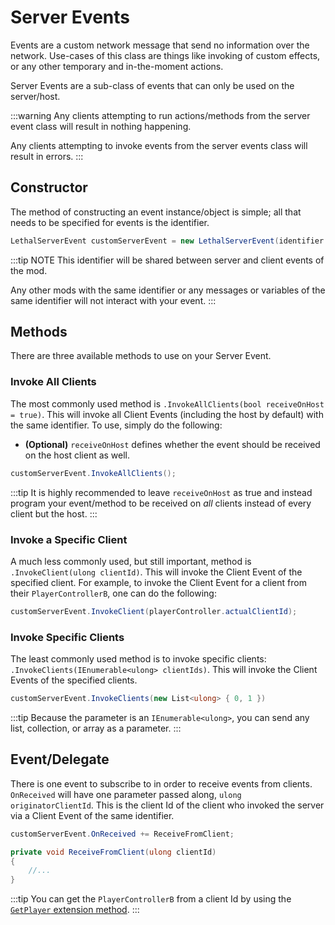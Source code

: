 ﻿---
prev: false
next: true
description: How to use LethalNetworkAPI's Server Events.
---

# Server Events

Events are a custom network message that send no information over the network. Use-cases of this class are things like invoking of custom effects, or any other temporary and in-the-moment actions.

Server Events are a sub-class of events that can only be used on the server/host.

:::warning
Any clients attempting to run actions/methods from the server event class will result in nothing happening.

Any clients attempting to invoke events from the server events class will result in errors.
:::

## Constructor

The method of constructing an event instance/object is simple; all that needs to be specified for events is the identifier.

```csharp
LethalServerEvent customServerEvent = new LethalServerEvent(identifier: "customIdentifier");
```

:::tip NOTE
This identifier will be shared between server and client events of the mod.

Any other mods with the same identifier or any messages or variables of the same identifier will not interact with your event.
:::

## Methods

There are three available methods to use on your Server Event.

### Invoke All Clients

The most commonly used method is `.InvokeAllClients(bool receiveOnHost = true)`. This will invoke all Client Events (including the host by default) with the same identifier. To use, simply do the following:

- **(Optional)** `receiveOnHost` defines whether the event should be received on the host client as well.

```csharp
customServerEvent.InvokeAllClients();
```

:::tip
It is highly recommended to leave `receiveOnHost` as true and instead program your event/method to be received on *all* clients instead of every client but the host.
:::

### Invoke a Specific Client

A much less commonly used, but still important, method is `.InvokeClient(ulong clientId)`. This will invoke the Client Event of the specified client. For example, to invoke the Client Event for a client from their `PlayerControllerB`, one can do the following:

```csharp
customServerEvent.InvokeClient(playerController.actualClientId);
```

### Invoke Specific Clients

The least commonly used method is to invoke specific clients: `.InvokeClients(IEnumerable<ulong> clientIds)`. This will invoke the Client Events of the specified clients.

```csharp
customServerEvent.InvokeClients(new List<ulong> { 0, 1 })
```

:::tip
Because the parameter is an `IEnumerable<ulong>`, you can send any list, collection, or array as a parameter.
:::

## Event/Delegate

There is one event to subscribe to in order to receive events from clients. `OnReceived` will have one parameter passed along, `ulong originatorClientId`. This is the client Id of the client who invoked the server via a Client Event of the same identifier.

```csharp
customServerEvent.OnReceived += ReceiveFromClient;

private void ReceiveFromClient(ulong clientId) 
{
    //...
}
```

:::tip
You can get the `PlayerControllerB` from a client Id by using the [`GetPlayer` extension method](/articles/v2/extensions#get-player-from-id).
:::